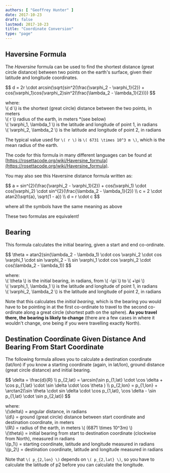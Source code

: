 ```yaml
---
authors: [ "Geoffrey Hunter" ]
date: 2017-10-23
draft: false
lastmod: 2017-10-23
title: "Coordinate Conversion"
type: "page"
---
```


## Haversine Formula

The _Haversine_ formula can be used to find the shortest distance (great circle distance) between two points on the earth's surface, given their latitude and longitude coordinates.

<div>$$ d = 2r \cdot arcsin(\sqrt{sin^2(\frac{\varphi_2 - \varphi_1}{2}) + cos(\varphi_1)cos(\varphi_2)sin^2(\frac{\lambda_2 - \lambda_1}{2})}) $$</div>

<p class="centered">
    where:<br>
    \( d \) is the shortest (great circle) distance between the two points, in meters<br>
    \( r \) radius of the earth, in meters *(see below)<br>
    \( \varphi_1, \lambda_1 \) is the latitude and longitude of point 1, in radians<br>
    \( \varphi_2, \lambda_2 \) is the latitude and longitude of point 2, in radians<br>
 </p>

The typical value used for `\( r \)` is `\( 6731 \times 10^3 m \)`, which is the mean radius of the earth.

The code for this formula in many different languages can be found at [https://rosettacode.org/wiki/Haversine_formula](https://rosettacode.org/wiki/Haversine_formula).

You may also see this Haversine distance formula written as:

<div>$$ 
    a = sin^{2}(\frac{\varphi_2 - \varphi_1}{2}) + cos(\varphi_1) \cdot cos(\varphi_2) \cdot sin^{2}(\frac{\lambda_2 - \lambda_1}{2}) \\  
    c = 2 \cdot atan2(\sqrt{a}, \sqrt{1 - a}) \\
    d = r \cdot c 
$$</div>

where all the symbols have the same meaning as above

These two formulas are equivalent!

## Bearing

This formula calculates the initial bearing, given a start and end co-ordinate.

<div>$$ \theta = atan2(sin(\lambda_2 - \lambda_1) \cdot cos \varphi_2 \cdot cos \varphi_1 \cdot sin \varphi_2 - \\  
 sin \varphi_1 \cdot cos \varphi_2 \cdot cos(\lambda_2 - \lambda_1)) $$</div>

<p class="centered">
    where:<br>
    \( \theta \) is the initial bearing, in radians, from \( -\pi \) to \( +\pi \)<br>
    \( \varphi_1, \lambda_1 \) is the latitude and longitude of point 1, in radians<br>
    \( \varphi_2, \lambda_2 \) is the latitude and longitude of point 2, in radians<br>
</p>

Note that this calculates the _initial bearing_, which is the bearing you would have to be pointing in at the first co-ordinate to travel to the second co-ordinate along a great circle (shortest path on the sphere). **As you travel there, the bearing is likely to change** (there are a few cases in where it wouldn't change, one being if you were travelling exactly North).

## Destination Coordinate Given Distance And Bearing From Start Coordinate

The following formula allows you to calculate a destination coordinate (lat/lon) if you know a starting coordinate (again, in lat/lon), ground distance (great circle distance) and initial bearing.

<div>$$ \delta = \frac{d}{R} \\  
 p_{2,lat} = \arcsin(\sin p_{1,lat} \cdot \cos \delta + \cos p_{1,lat} \cdot \sin \delta \cdot \cos \theta ) \\  
 p_{2,lon} = p_{1,lon} + \arctan2(\sin \theta \cdot sin \delta \cdot \cos p_{1,lat}, \cos \delta - \sin p_{1,lat} \cdot \sin p_{2,lat}) $$</div>

<p class="centered">
    where:<br>
    \(\delta\) = angular distance, in radians<br>
    \(d\) = ground (great circle) distance between start coordinate and destination coordinate, in meters<br>
    \(R\) = radius of the earth, in meters \( (6871 \times 10^3m) \)<br>
    \(\theta\) = initial bearing from start to destination coordinate (clockwise from North), measured in radians<br>
    \(p_1\) = starting coordinate, latitude and longitude measured in radians<br>
 \(p_2\) = destination coordinate, latitude and longitude measured in radians<br>
 </p>

Note that `\( p_{2,lon} \)` depends on `\( p_{2,lat} \)`, so you have to calculate the latitude of p2 before you can calculate the longitude.
